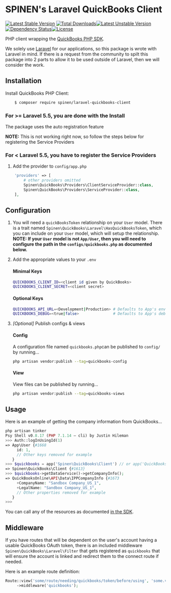 # SPINEN's Laravel QuickBooks Client

[![Latest Stable Version](https://poser.pugx.org/spinen/laravel-quickbooks-client/v/stable)](https://packagist.org/packages/spinen/laravel-quickbooks-client)
[![Total Downloads](https://poser.pugx.org/spinen/laravel-quickbooks-client/downloads)](https://packagist.org/packages/spinen/laravel-quickbooks-client)[![Latest Unstable Version](https://poser.pugx.org/spinen/laravel-quickbooks-client/v/unstable)](https://packagist.org/packages/spinen/laravel-quickbooks-client)[![Dependency Status](https://gemnasium.com/spinen/laravel-quickbooks-client.svg)](https://gemnasium.com/github.com/spinen/laravel-quickbooks-client)[![License](https://poser.pugx.org/spinen/laravel-quickbooks-client/license)](https://packagist.org/packages/spinen/laravel-quickbooks-client)

PHP client wrapping the [QuickBooks PHP SDK](https://github.com/intuit/QuickBooks-V3-PHP-SDK).

We solely use [Laravel](http://www.laravel.com) for our applications, so this package is wrote with Laravel in mind. If there is a request from the community to spilt this package into 2 parts to allow it to be used outside of Laravel, then we will consider the work.

## Installation

Install QuickBooks PHP Client:

```bash
    $ composer require spinen/laravel-quickbooks-client
```

### For >= Laravel 5.5, you are done with the Install

The package uses the auto registration feature

**NOTE:** This is not working right now, so follow the steps below for registering the Service Providers

### For < Laravel 5.5, you have to register the Service Providers

1. Add the provider to ```config/app.php```

```php
    'providers' => [
        # other providers omitted
        Spinen\QuickBooks\Providers\ClientServiceProvider::class,
        Spinen\QuickBooks\Providers\ServiceProvider::class,
    ],
```

## Configuration

1. You will need a ```quickBooksToken``` relationship on your ```User``` model.  There is a trait named ```Spinen\QuickBooks\Laravel\HasQuickBooksToken```, which you can include on your ```User``` model, which will setup the relationship.  **NOTE: If your ```User``` model is not ```App/User```, then you will need to configure the path in the ```configs/quickbooks.php``` as documented below.**

2. Add the appropriate values to your ```.env```

    #### Minimal Keys
    ```bash
    QUICKBOOKS_CLIENT_ID=<client id given by QuickBooks>
    QUICKBOOKS_CLIENT_SECRET=<client secret>
    ```

    #### Optional Keys
    ```bash
    QUICKBOOKS_API_URL=<Development|Production> # Defaults to App's env value
    QUICKBOOKS_DEBUG=<true|false>               # Defaults to App's debug value
    ```

3. _[Optional]_ Publish configs & views

    #### Config
    A configuration file named ```quickbooks.php```can be published to ```config/``` by running...
    
    ```bash
    php artisan vendor:publish --tag=quickbooks-config
    ```
    
    #### View
    View files can be published by running...
    
    ```bash
    php artisan vendor:publish --tag=quickbooks-views
    ```

## Usage

Here is an example of getting the company information from QuickBooks...

```php
php artisan tinker
Psy Shell v0.8.17 (PHP 7.1.14 — cli) by Justin Hileman
>>> Auth::logInUsingId(1)
=> App\User {#1668
     id: 1,
     // Other keys removed for example
   }
>>> $quickbooks = app('Spinen\QuickBooks\Client') // or app('QuickBooks')
=> Spinen\QuickBooks\Client {#1613}
>>> $quickbooks->getDataService()->getCompanyInfo();
=> QuickBooksOnline\API\Data\IPPCompanyInfo {#1673
     +CompanyName: "Sandbox Company_US_1",
     +LegalName: "Sandbox Company_US_1",
     // Other properties removed for example
   }
>>>
```

You can call any of the resources as documented [in the SDK](https://intuit.github.io/QuickBooks-V3-PHP-SDK/quickstart.html).

## Middleware

If you have routes that will be dependent on the user's account having a usable QuickBooks OAuth token, there is an included middleware ```Spinen\QuickBooks\Laravel\Filter``` that gets registered as ```quickbooks``` that will ensure the account is linked and redirect them to the connect route if needed.

Here is an example route definition:

```php
Route::view('some/route/needing/quickbooks/token/before/using', 'some.view')
     ->middleware('quickbooks');
```

